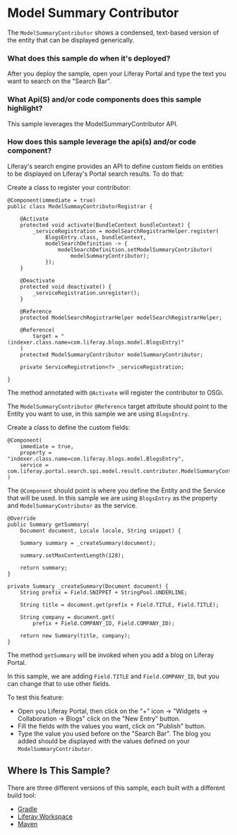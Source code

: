 # Model Summary Contributor

The `ModelSummaryContributor` shows a condensed, text-based version of the entity that can be displayed generically.

### What does this sample do when it's deployed? [](id=what-does-this-sample-do-when-its-deployed)

After you deploy the sample, open your Liferay Portal and type the text you want to search on the "Search Bar".

### What Api(S) and/or code components does this sample highlight? [](id=what-apis-and-or-code-components-does-this-sample-highlight)

This sample leverages the ModelSummaryContributor API.

### How does this sample leverage the api(s) and/or code component? [](id=how-does-this-sample-leverage-the-apis-and-or-code-component)

Liferay's search engine provides an API to define custom fields on entities to be displayed on Liferay's Portal search results. To do that:

Create a class to register your contributor:

    @Component(immediate = true)
    public class ModelSummayContributorRegistrar {

        @Activate
        protected void activate(BundleContext bundleContext) {
            _serviceRegistration = modelSearchRegistrarHelper.register(
                BlogsEntry.class, bundleContext,
                modelSearchDefinition -> {
                    modelSearchDefinition.setModelSummaryContributor(
                        modelSummaryContributor);
                });
        }

        @Deactivate
        protected void deactivate() {
            _serviceRegistration.unregister();
        }

        @Reference
        protected ModelSearchRegistrarHelper modelSearchRegistrarHelper;

        @Reference(
            target = "(indexer.class.name=com.liferay.blogs.model.BlogsEntry)"
        )
        protected ModelSummaryContributor modelSummaryContributor;

        private ServiceRegistration<?> _serviceRegistration;

    }

The method annotated with `@Activate` will register the contributor to OSGi.

The `ModelSummaryContributor` `@Reference` target attribute should point to the Entity you want to use, in this sample we are using `BlogsEntry`.

Create a class to define the custom fields:

    @Component(
        immediate = true,
        property = "indexer.class.name=com.liferay.blogs.model.BlogsEntry",
        service = com.liferay.portal.search.spi.model.result.contributor.ModelSummaryContributor.class
    )

The `@Component`  should point is where you define the Entity and the Service that will be used.
In this sampĺe we are using `BlogsEntry` as the property and `ModelSummaryContributor` as the service.

    @Override
	public Summary getSummary(
		Document document, Locale locale, String snippet) {

		Summary summary = _createSummary(document);

		summary.setMaxContentLength(128);

		return summary;
	}

	private Summary _createSummary(Document document) {
		String prefix = Field.SNIPPET + StringPool.UNDERLINE;

		String title = document.get(prefix + Field.TITLE, Field.TITLE);

		String company = document.get(
			prefix + Field.COMPANY_ID, Field.COMPANY_ID);

		return new Summary(title, company);
	}

The method `getSummary` will be invoked when you add a blog on Liferay Portal.

In this sample, we are adding `Field.TITLE` and `Field.COMPANY_ID`, but you can change that to use other fields.

To test this feature:

* Open you Liferay Portal, then click on the "+" icon -> "Widgets -> Collaboration -> Blogs" click on the "New Entry" button.
* Fill the fields with the values you want, click on "Publish" button.
* Type the value you used before on the "Search Bar". The blog you added should be displayed with the values defined on your `ModelSummaryContributor`.

## Where Is This Sample? [](id=where-is-this-sample)

There are three different versions of this sample, each built with a different build tool:

- [Gradle](https://github.com/luanmaoski/liferay-blade-samples/tree/model-summary-contributor/gradle/extensions/model-summary-contributor)
- [Liferay Workspace](https://github.com/luanmaoski/liferay-blade-samples/tree/model-summary-contributor/liferay-workspace/extensions/model-summary-contributor)
- [Maven](https://github.com/luanmaoski/liferay-blade-samples/tree/model-summary-contributor/maven/extensions/model-summary-contributor)